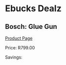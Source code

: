 
# Ebucks Dealz
## Bosch: Glue Gun
[Product Page](https://www.ebucks.com/web/shop/productSelected.do?prodId=717019029&catId=717324798)

Price: R799.00

Savings: 


	
